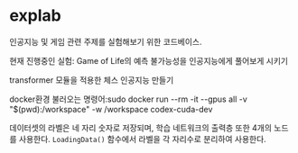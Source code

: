 # explab

인공지능 및 게임 관련 주제를 실험해보기 위한 코드베이스.

현재 진행중인 실험:
Game of Life의 예측 불가능성을 인공지능에게 풀어보게 시키기

transformer 모듈을 적용한 체스 인공지능 만들기

docker환경 불러오는 명령어:sudo docker run --rm -it --gpus all   -v "$(pwd):/workspace"   -w /workspace   codex-cuda-dev

데이터셋의 라벨은 네 자리 숫자로 저장되며, 학습 네트워크의 출력층 또한 4개의 노드를 사용한다. `LoadingData()` 함수에서 라벨을 각 자리수로 분리하여 사용한다.


